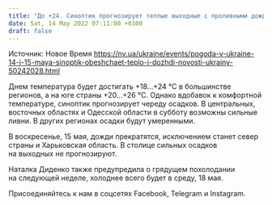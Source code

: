 ```yaml
---
title: "До +24. Синоптик прогнозирует теплые выходные с проливными дождями"
date: Sat, 14 May 2022 07:11:00 +0300
draft: false
---
```

Источник: Новое Время https://nv.ua/ukraine/events/pogoda-v-ukraine-14-i-15-maya-sinoptik-obeshchaet-teplo-i-dozhdi-novosti-ukrainy-50242028.html


 Днем температура будет достигать +18…+24 °C в большинстве регионов, а на юге страны +20…+26 °C. Однако вдобавок к комфортной температуре, синоптик прогнозирует череду осадков. В центральных, восточных областях и Одесской области в субботу возможны сильные ливни. В других регионах осадки будут умеренными.

В воскресенье, 15 мая, дожди прекратятся, исключением станет север страны и Харьковская область. В столице сильных осадков на выходных не прогнозируют.

Наталка Диденко также предупредила о грядущем похолодании на следующей неделе, холоднее всего будет в среду, 18 мая.

Присоединяйтесь к нам в соцсетях Facebook, Telegram и Instagram.
